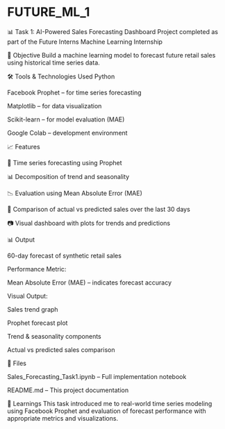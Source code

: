 # FUTURE_ML_1

📊 Task 1: AI-Powered Sales Forecasting Dashboard
Project completed as part of the Future Interns Machine Learning Internship

📌 Objective
Build a machine learning model to forecast future retail sales using historical time series data.

🛠️ Tools & Technologies Used
Python

Facebook Prophet – for time series forecasting

Matplotlib – for data visualization

Scikit-learn – for model evaluation (MAE)

Google Colab – development environment

📈 Features

🔮 Time series forecasting using Prophet

📊 Decomposition of trend and seasonality

📉 Evaluation using Mean Absolute Error (MAE)

📍 Comparison of actual vs predicted sales over the last 30 days

📷 Visual dashboard with plots for trends and predictions

📊 Output

60-day forecast of synthetic retail sales

Performance Metric:

Mean Absolute Error (MAE) – indicates forecast accuracy

Visual Output:

Sales trend graph

Prophet forecast plot

Trend & seasonality components

Actual vs predicted sales comparison

📂 Files

Sales_Forecasting_Task1.ipynb – Full implementation notebook

README.md – This project documentation

🧠 Learnings
This task introduced me to real-world time series modeling using Facebook Prophet and evaluation of forecast performance with appropriate metrics and visualizations.

